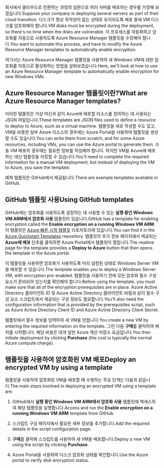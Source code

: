 <span data-ttu-id="f2c49-101">회사에서 클라우드로 전환하는 과정의 일환으로 여러 서버를 배포하는 경우를 가정해 보겠습니다.</span><span class="sxs-lookup"><span data-stu-id="f2c49-101">Suppose your company is deploying several servers as part of their cloud transition.</span></span> <span data-ttu-id="f2c49-102">디스크가 항상 취약성이 없는 상태로 유지되도록 배포 중에 VM 디스크를 암호화해야 합니다.</span><span class="sxs-lookup"><span data-stu-id="f2c49-102">VM disks must be encrypted during the deployment, so there's no time when the disks are vulnerable.</span></span> <span data-ttu-id="f2c49-103">이 프로세스를 자동화하고 암호화를 자동으로 사용하도록 Azure Resource Manager 템플릿을 수정해야 합니다.</span><span class="sxs-lookup"><span data-stu-id="f2c49-103">You want to automate this process, and have to modify the Azure Resource Manager templates to automatically enable encryption.</span></span>

<span data-ttu-id="f2c49-104">여기서는 Azure Resource Manager 템플릿을 사용하여 새 Windows VM에 대한 암호화를 자동으로 활성화하는 방법을 살펴보겠습니다.</span><span class="sxs-lookup"><span data-stu-id="f2c49-104">Here, we'll look at how to use an Azure Resource Manager template to automatically enable encryption for new Windows VMs.</span></span>

## <a name="what-are-azure-resource-manager-templates"></a><span data-ttu-id="f2c49-105">Azure Resource Manager 템플릿이란?</span><span class="sxs-lookup"><span data-stu-id="f2c49-105">What are Azure Resource Manager templates?</span></span>

<span data-ttu-id="f2c49-106">이러한 템플릿은 가상 머신과 같이 Azure에 배포할 리소스를 정의하는 데 사용되는 JSON 파일입니다.</span><span class="sxs-lookup"><span data-stu-id="f2c49-106">These templates are JSON files used to define a resource to deploy to Azure, such as a virtual machine.</span></span> <span data-ttu-id="f2c49-107">템플릿을 새로 작성할 수도 있고, VM을 비롯한 일부 Azure 리소스의 경우에는 Azure Portal을 사용하여 템플릿을 생성할 수도 있습니다.</span><span class="sxs-lookup"><span data-stu-id="f2c49-107">You can write them from scratch, and for some Azure resources, including VMs, you can use the Azure portal to generate them.</span></span> <span data-ttu-id="f2c49-108">수동 VM 배포의 경우에는 필요한 정보를 작성해야 합니다. 하지만 VM을 Azure에 배포하는 대신 템플릿을 저장할 수 있습니다.</span><span class="sxs-lookup"><span data-stu-id="f2c49-108">You'll need to complete the required information for a manual VM deployment, but instead of deploying the VM to Azure, you save the template.</span></span>

<span data-ttu-id="f2c49-109">예제 템플릿은 GitHub에서 제공됩니다.</span><span class="sxs-lookup"><span data-stu-id="f2c49-109">There are example templates available in GitHub.</span></span>

## <a name="using-github-templates"></a><span data-ttu-id="f2c49-110">GitHub 템플릿 사용</span><span class="sxs-lookup"><span data-stu-id="f2c49-110">Using GitHub templates</span></span>

<span data-ttu-id="f2c49-111">GitHub에는 암호화를 사용하도록 설정하는 데 사용할 수 있는 **실행 중인 Windows VM ARM에서 암호화 사용** 템플릿이 있습니다.</span><span class="sxs-lookup"><span data-stu-id="f2c49-111">GitHub has a template for enabling encryption called the **Enable encryption on a running Windows VM ARM**.</span></span> <span data-ttu-id="f2c49-112">이 템플릿은 [Azure 빠른 시작 템플릿](https://github.com/Azure/azure-quickstart-templates) 리포지토리에 있습니다.</span><span class="sxs-lookup"><span data-stu-id="f2c49-112">You can find it in the [Azure Quickstart Templates](https://github.com/Azure/azure-quickstart-templates) repository.</span></span> <span data-ttu-id="f2c49-113">템플릿의 추가 정보 페이지에서 제공되는 **Azure에 배포** 단추를 클릭하면 Azure Portal에서 템플릿이 열립니다.</span><span class="sxs-lookup"><span data-stu-id="f2c49-113">The readme page for the template provides a **Deploy to Azure** button that then opens the template in the Azure portal.</span></span>

<span data-ttu-id="f2c49-114">이 템플릿을 사용하면 암호화가 사용하도록 미리 설정된 상태로 Windows Server VM을 배포할 수 있습니다.</span><span class="sxs-lookup"><span data-stu-id="f2c49-114">The template enables you to deploy a Windows Server VM, with encryption pre-enabled.</span></span> <span data-ttu-id="f2c49-115">템플릿을 사용하기 전에 모든 암호화 필수 구성 요소가 준비되어 있는지를 확인해야 합니다.</span><span class="sxs-lookup"><span data-stu-id="f2c49-115">Before using the template, you must make sure that all of the encryption prerequisites are in place.</span></span> <span data-ttu-id="f2c49-116">Azure Active Directory 클라이언트 ID 및 Azure Active Directory 클라이언트 비밀과 같이 필수 구성 요소 스크립트에서 제공되는 구성 정보도 필요합니다.</span><span class="sxs-lookup"><span data-stu-id="f2c49-116">You'll also need the configuration information that is provided by the prerequisites script, such as Azure Active Directory Client ID and Azure Active Directory Client Secret.</span></span>

<span data-ttu-id="f2c49-117">템플릿에서 필수 정보를 입력하여 새 VM을 만듭니다.</span><span class="sxs-lookup"><span data-stu-id="f2c49-117">You create a new VM by entering the required information on the template.</span></span> <span data-ttu-id="f2c49-118">그런 다음 **구매**를 클릭하여 배치를 시작합니다. 해당 비용은 대개 일반 Azure 계산 저장소 요금입니다.</span><span class="sxs-lookup"><span data-stu-id="f2c49-118">You then initiate deployment by clicking **Purchase** (the cost is typically the normal Azure compute charge).</span></span>

## <a name="deploy-an-encrypted-vm-by-using-a-template"></a><span data-ttu-id="f2c49-119">템플릿을 사용하여 암호화된 VM 배포</span><span class="sxs-lookup"><span data-stu-id="f2c49-119">Deploy an encrypted VM by using a template</span></span>

<span data-ttu-id="f2c49-120">템플릿을 사용하여 암호화된 VM을 배포할 때 수행하는 주요 단계는 다음과 같습니다.</span><span class="sxs-lookup"><span data-stu-id="f2c49-120">The main steps involved in deploying an encrypted VM using a template are:</span></span>

1. <span data-ttu-id="f2c49-121">GitHub에서 **실행 중인 Windows VM ARM에서 암호화 사용** 템플릿에 액세스하여 해당 템플릿을 실행합니다.</span><span class="sxs-lookup"><span data-stu-id="f2c49-121">Access and run the **Enable encryption on a running Windows VM ARM** template from GitHub.</span></span>

1. <span data-ttu-id="f2c49-122">스크립트 구성 페이지에서 필요한 세부 정보를 추가합니다.</span><span class="sxs-lookup"><span data-stu-id="f2c49-122">Add the required details in the script configuration page.</span></span>

1. <span data-ttu-id="f2c49-123">**구매**를 클릭해 스크립트를 사용하여 새 VM을 배포합니다.</span><span class="sxs-lookup"><span data-stu-id="f2c49-123">Deploy a new VM using the script by clicking **Purchase**.</span></span>

1. <span data-ttu-id="f2c49-124">Azure Portal을 사용하여 디스크 암호화 상태를 확인합니다.</span><span class="sxs-lookup"><span data-stu-id="f2c49-124">Use the Azure portal to verify disk encryption status.</span></span>
